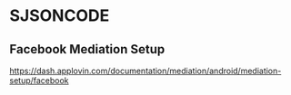 # SJSONCODE

## Facebook Mediation Setup
https://dash.applovin.com/documentation/mediation/android/mediation-setup/facebook
